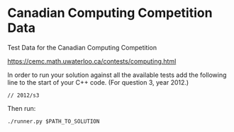 # Canadian Computing Competition Data

Test Data for the Canadian Computing Competition

https://cemc.math.uwaterloo.ca/contests/computing.html

In order to run your solution against all the available tests add the following
line to the start of your C++ code. (For question 3, year 2012.)
```
// 2012/s3
```

Then run:
```
./runner.py $PATH_TO_SOLUTION
```
